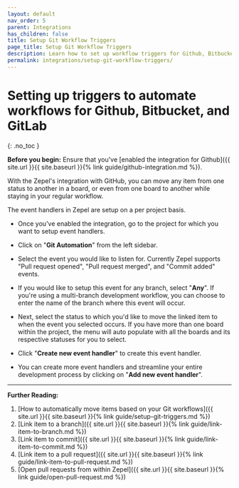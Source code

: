 ```yaml
---
layout: default
nav_order: 5
parent: Integrations
has_children: false
title: Setup Git Workflow Triggers
page_title: Setup Git Workflow Triggers
description: Learn how to set up workflow triggers for Github, Bitbucket, and Gitlab in Zepel to automatically update statuses of linked items.
permalink: integrations/setup-git-workflow-triggers/
---
```

# Setting up triggers to automate workflows for Github, Bitbucket, and GitLab

{: .no_toc }

__Before you begin:__ Ensure that you've [enabled the integration for Github]({{ site.url }}{{ site.baseurl }}{% link guide/github-integration.md %}).

With the Zepel's integration with GitHub, you can move any item from one status to another in a board, or even from one board to another while staying in your regular workflow. 

The event handlers in Zepel are setup on a per project basis.

<!-- * To configure event handlers in your project make sure that you've first enabled the integration for [Github]({{ site.url }}{{ site.baseurl }}{% link guide/github-integration.md %}), [Bitbucket]({{ site.url }}{{ site.baseurl }}{% link guide/bitbucket-integration.md %}), or [GitLab]({{ site.url }}{{ site.baseurl }}{% link guide/gitlab-integration.md %}). -->

* Once you've enabled the integration, go to the project for which you want to setup event handlers.

* Click on "**Git Automation**" from the left sidebar.

* Select the event you would like to listen for. Currently Zepel supports "Pull request opened", "Pull request merged", and "Commit added" events.

* If you would like to setup this event for any branch, select "**Any**". If you're using a multi-branch development workflow, you can choose to enter the name of the branch where this event will occur.

* Next, select the status to which you'd like to move the linked item to when the event you selected occurs. If you have more than one board within the project, the menu will auto populate with all the boards and its respective statuses for you to select.

* Click "**Create new event handler**" to create this event handler.

* You can create more event handlers and streamline your entire development process by clicking on "**Add new event handler**".

---

__Further Reading:__ 

1. [How to automatically move items based on your Git workflows]({{ site.url }}{{ site.baseurl }}{% link guide/setup-git-triggers.md %})
1. [Link item to a branch]({{ site.url }}{{ site.baseurl }}{% link guide/link-item-to-branch.md %})
1. [Link item to commit]({{ site.url }}{{ site.baseurl }}{% link guide/link-item-to-commit.md %})
1. [Link item to a pull request]({{ site.url }}{{ site.baseurl }}{% link guide/link-item-to-pull-request.md %})
1. [Open pull requests from within Zepel]({{ site.url }}{{ site.baseurl }}{% link guide/open-pull-request.md %})